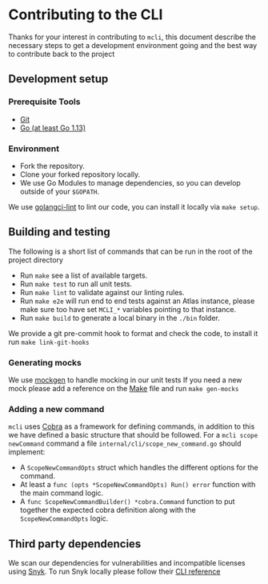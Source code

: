# Contributing to the CLI

Thanks for your interest in contributing to `mcli`, 
this document describe the necessary steps to get a development environment going and the best way to contribute back to the project

## Development setup

### Prerequisite Tools 
- [Git](https://git-scm.com/)
- [Go (at least Go 1.13)](https://golang.org/dl/)

### Environment
- Fork the repository.
- Clone your forked repository locally.
- We use Go Modules to manage dependencies, so you can develop outside of your `$GOPATH`.

We use [golangci-lint](https://github.com/golangci/golangci-lint) to lint our code, you can install it locally via `make setup`.

## Building and testing

The following is a short list of commands that can be run in the root of the project directory

- Run `make` see a list of available targets.
- Run `make test` to run all unit tests.
- Run `make lint` to validate against our linting rules.
- Run `make e2e` will run end to end tests against an Atlas instance,
  please make sure too have set `MCLI_*` variables pointing to that instance.
- Run `make build` to generate a local binary in the `./bin` folder.

We provide a git pre-commit hook to format and check the code, to install it run `make link-git-hooks` 

### Generating mocks

We use [mockgen](https://github.com/golang/mock) to handle mocking in our unit tests
If you need a new mock please add a reference on the [Make](Makefile) file and run `make gen-mocks`

### Adding a new command

`mcli` uses [Cobra](https://github.com/spf13/cobra) as a framework for defining commands,
in addition to this we have defined a basic structure that should be followed.
For a `mcli scope newCommand` command a file `internal/cli/scope_new_command.go` should implement: 
- A `ScopeNewCommandOpts` struct which handles the different options for the command.
- At least a `func (opts *ScopeNewCommandOpts) Run() error` function with the main command logic.
- A `func ScopeNewCommandBuilder() *cobra.Command` function to put together the expected cobra definition along with the `ScopeNewCommandOpts` logic.

## Third party dependencies

We scan our dependencies for vulnerabilities and incompatible licenses using [Snyk](https://snyk.io/).
To run Snyk locally please follow their [CLI reference](https://support.snyk.io/hc/en-us/articles/360003812458-Getting-started-with-the-CLI) 
